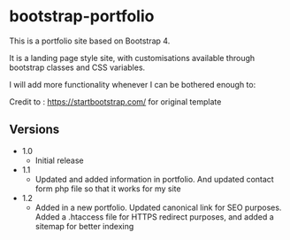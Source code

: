 # bootstrap-portfolio
This is a portfolio site based on Bootstrap 4.

It is a landing page style site, with customisations available through bootstrap classes and CSS variables.

I will add more functionality whenever I can be bothered enough to: 

Credit to : https://startbootstrap.com/ for original template


## Versions
* 1.0
  * Initial release
* 1.1
  * Updated and added information in portfolio. And updated contact form php file so that it works for my site
* 1.2
  * Added in a new portfolio. Updated canonical link for SEO purposes. Added a .htaccess file for HTTPS redirect purposes, and added a sitemap for better indexing